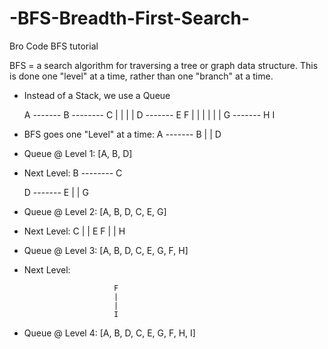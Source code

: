 # -BFS-Breadth-First-Search-
Bro Code BFS tutorial

BFS = a search algorithm for traversing
    a tree or graph data structure.
    This is done one "level" at a time,
    rather than one "branch" at a time.

* Instead of a Stack, we use a Queue

    A ------- B -------- C
    |                    |
    |                    |
    D ------- E          F
    |         |          |
    |         |          |
    G ------- H          I

* BFS goes one "Level" at a time:
    A ------- B 
    |
    |
    D
* Queue @ Level 1: [A, B, D]

* Next Level:
              B -------- C
    

    D ------- E
    |
    |
    G
* Queue @ Level 2: [A, B, D, C, E, G]

* Next Level:
                          C
                          |
                          |
              E           F
              |
              |
              H
* Queue @ Level 3: [A, B, D, C, E, G, F, H]

* Next Level: 



                          F
                          |
                          |
                          I
* Queue @ Level 4: [A, B, D, C, E, G, F, H, I]
